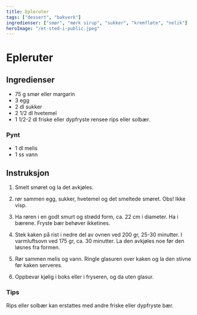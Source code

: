 ```yaml
---
title: Epleruter
tags: ["dessert", "bakverk"]
ingredienser: ["smør", "mørk sirup", "sukker", "kremfløte", "nelik"]
heroImage: "/et-sted-i-public.jpeg"
---
```


# Epleruter

## Ingredienser

- 75 g smør eller margarin
- 3 egg
- 2 dl sukker
- 2 1/2 dl hvetemel
- 1 1/2-2 dl friske eller dypfryste rensee rips eller solbær.

### Pynt

- 1 dl melis
- 1 ss vann

## Instruksjon

1. Smelt smøret og la det avkjøles.

2. rør sammen egg, sukker, hvetemel og det smeltede smøret. Obs! Ikke visp.

3. Ha røren i en godt smurt og strødd form, ca. 22 cm i diameter. Ha i bærene. Fryste bær behøver ikketines.

4. Stek kaken på rist i nedre del av ovnen ved 200 gr, 25-30 minutter. I varmluftsovn ved 175 gr, ca. 30 minutter. La den avkjøles noe før den løsnes fra formen.

5. Rør sammen melis og vann. Ringle glasuren over kaken og la den stivne før kaken serveres.

6. Oppbevar kjølig i boks eller i fryseren, og da uten glasur.

### Tips

Rips eller solbær kan erstattes med andre friske eller dypfryste bær.
